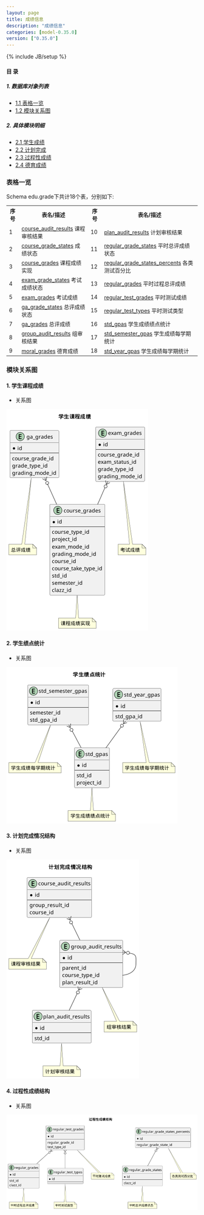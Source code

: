 ```yaml
---
layout: page
title: 成绩信息 
description: "成绩信息"
categories: [model-0.35.0]
version: ["0.35.0"]
---
```

{% include JB/setup %}

#### 目 录

##### 1. 数据库对象列表
  * [1.1 表格一览](index.html#表格一览)
  * [1.2 模块关系图](index.html#模块关系图)

##### 2. 具体模块明细
* [2.1 学生成绩](/model/edu/grade/course.html)
* [2.2 计划完成](/model/edu/grade/plan.html)
* [2.3 过程性成绩](/model/edu/grade/regular.html)
* [2.4 德育成绩](/model/edu/grade/moral.html)

### 表格一览
Schema edu.grade下共计18个表，分别如下:

<table class="table table-bordered table-striped table-condensed">
  <tr>
    <th class="info_header text-center">序号</th>
    <th class="info_header">表名/描述</th>
    <th class="info_header text-center">序号</th>
    <th class="info_header">表名/描述</th>
  </tr>
  <tr>
    <td>1</td>
    <td><a href="/model/edu/grade/plan.html#表格-course_audit_results-课程审核结果">course_audit_results</a> 课程审核结果</td>
    <td>10</td>
    <td><a href="/model/edu/grade/plan.html#表格-plan_audit_results-计划审核结果">plan_audit_results</a> 计划审核结果</td>
  </tr>
  <tr>
    <td>2</td>
    <td><a href="/model/edu/grade/course.html#表格-course_grade_states-成绩状态">course_grade_states</a> 成绩状态</td>
    <td>11</td>
    <td><a href="/model/edu/grade/regular.html#表格-regular_grade_states-平时总评成绩状态">regular_grade_states</a> 平时总评成绩状态</td>
  </tr>
  <tr>
    <td>3</td>
    <td><a href="/model/edu/grade/course.html#表格-course_grades-课程成绩实现">course_grades</a> 课程成绩实现</td>
    <td>12</td>
    <td><a href="/model/edu/grade/regular.html#表格-regular_grade_states_percents-各类测试百分比">regular_grade_states_percents</a> 各类测试百分比</td>
  </tr>
  <tr>
    <td>4</td>
    <td><a href="/model/edu/grade/course.html#表格-exam_grade_states-考试成绩状态">exam_grade_states</a> 考试成绩状态</td>
    <td>13</td>
    <td><a href="/model/edu/grade/regular.html#表格-regular_grades-平时过程总评成绩">regular_grades</a> 平时过程总评成绩</td>
  </tr>
  <tr>
    <td>5</td>
    <td><a href="/model/edu/grade/course.html#表格-exam_grades-考试成绩">exam_grades</a> 考试成绩</td>
    <td>14</td>
    <td><a href="/model/edu/grade/regular.html#表格-regular_test_grades-平时测试成绩">regular_test_grades</a> 平时测试成绩</td>
  </tr>
  <tr>
    <td>6</td>
    <td><a href="/model/edu/grade/course.html#表格-ga_grade_states-总评成绩状态">ga_grade_states</a> 总评成绩状态</td>
    <td>15</td>
    <td><a href="/model/edu/grade/regular.html#表格-regular_test_types-平时测试类型">regular_test_types</a> 平时测试类型</td>
  </tr>
  <tr>
    <td>7</td>
    <td><a href="/model/edu/grade/course.html#表格-ga_grades-总评成绩">ga_grades</a> 总评成绩</td>
    <td>16</td>
    <td><a href="/model/edu/grade/course.html#表格-std_gpas-学生成绩绩点统计">std_gpas</a> 学生成绩绩点统计</td>
  </tr>
  <tr>
    <td>8</td>
    <td><a href="/model/edu/grade/plan.html#表格-group_audit_results-组审核结果">group_audit_results</a> 组审核结果</td>
    <td>17</td>
    <td><a href="/model/edu/grade/course.html#表格-std_semester_gpas-学生成绩每学期统计">std_semester_gpas</a> 学生成绩每学期统计</td>
  </tr>
  <tr>
    <td>9</td>
    <td><a href="/model/edu/grade/moral.html#表格-moral_grades-德育成绩">moral_grades</a> 德育成绩</td>
    <td>18</td>
    <td><a href="/model/edu/grade/course.html#表格-std_year_gpas-学生成绩每学期统计">std_year_gpas</a> 学生成绩每学期统计</td>
  </tr>
</table>

### 模块关系图


#### 1. 学生课程成绩
  * 关系图

![学生课程成绩](images/grades.png)


#### 2. 学生绩点统计
  * 关系图

![学生绩点统计](images/gpa.png)


#### 3. 计划完成情况结构
  * 关系图

![计划完成情况结构](images/audit.png)


#### 4. 过程性成绩结构
  * 关系图

![过程性成绩结构](images/regular.png)


